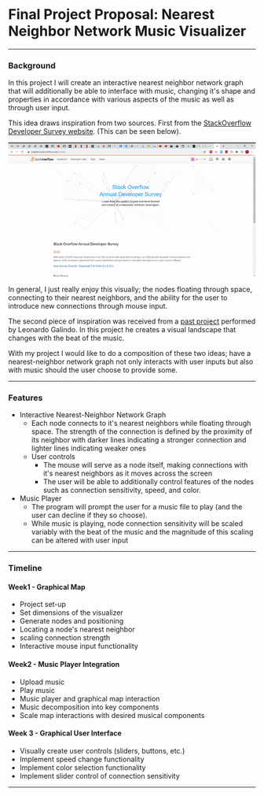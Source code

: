 # Final Project Proposal: Nearest Neighbor Network Music Visualizer
___
### Background
In this project I will create an interactive nearest neighbor network graph that 
will additionally be able to interface with music, changing it's shape and properties
in accordance with various aspects of the music as well as through user input. 

This idea draws inspiration from two sources. First from the [StackOverflow Developer Survey website](https://insights.stackoverflow.com/survey/).
 (This can be seen below).

![photo](sample.gif)
 
 In general, I just really enjoy this visually; the nodes floating through space,
 connecting to their nearest neighbors, and the ability for the user to introduce
 new connections through mouse input. 
 
 The second piece of inspiration was received from a [past project](https://github.com/Leundai/Vibing-Audiovisual)
  performed by Leonardo Galindo. In this project he creates a visual landscape that changes
  with the beat of the music. 
  
  With my project I would like to do a composition of these two ideas; have a 
  nearest-neighbor network graph not only interacts with user inputs but also
  with music should the user choose to provide some.
  ___
  
  ### Features
  * Interactive Nearest-Neighbor Network Graph
    * Each node connects to it's nearest neighbors while floating through space.
    The strength of the connection is defined by the proximity of its neighbor with
    darker lines indicating a stronger connection and lighter lines indicating
    weaker ones
    * User controls
        * The mouse will serve as a node itself, making connections with it's nearest
        neighbors as it moves across the screen
        * The user will be able to additionally control features of the nodes such
        as connection sensitivity, speed, and color.
 * Music Player
    * The program will prompt the user for a music file to play (and the user can
    decline if they so choose). 
    * While music is playing, node connection sensitivity will be scaled variably 
    with the beat of the music and the magnitude of this scaling can be altered 
    with user input
  ---
  ### Timeline
  
  #### Week1 - Graphical Map
  * Project set-up
  * Set dimensions of the visualizer
  * Generate nodes and positioning
  * Locating a node's nearest neighbor
  * scaling connection strength
  * Interactive mouse input functionality
  
  #### Week2 - Music Player Integration
  * Upload music
  * Play music
  * Music player and graphical map interaction
  * Music decomposition into key components
  * Scale map interactions with desired musical components
  
  #### Week 3 - Graphical User Interface
  * Visually create user controls (sliders, buttons, etc.)
  * Implement speed change functionality
  * Implement color selection functionality
  * Implement slider control of connection sensitivity
  
  ___
